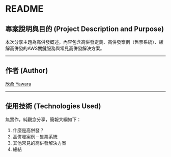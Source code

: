 # README

## 專案說明與目的 (Project Description and Purpose)

本次分享主題為高併發概述，內容包含高併發定義、高併發案例（售票系統）、緩解高併發的AWS關鍵服務與常見高併發解決方案。

---

## 作者 (Author)

[欣柔 Yawara](https://github.com/Yawara0326)


---

## 使用技術 (Technologies Used)
無實作，純觀念分享，簡報大綱如下：
1. 什麼是高併發？
2. 高併發案例－售票系統
3. 其他常見的高併發解決方案
4. 總結
  
